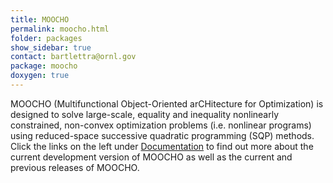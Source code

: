 ```yaml
---
title: MOOCHO
permalink: moocho.html
folder: packages
show_sidebar: true
contact: bartlettra@ornl.gov
package: moocho
doxygen: true
---
```


MOOCHO (Multifunctional Object-Oriented arCHitecture for Optimization) is designed to solve large-scale, equality and inequality nonlinearly 
constrained, non-convex optimization problems (i.e. nonlinear programs) using reduced-space successive quadratic programming (SQP) methods. 
Click the links on the left under [Documentation](http://trilinos.org/oldsite/packages/moocho/documentation.html) to find out more about 
the current development version of MOOCHO as well as the current and previous releases of MOOCHO.